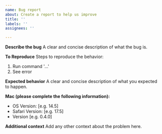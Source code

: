 ```yaml
---
name: Bug report
about: Create a report to help us improve
title: ''
labels: ''
assignees: ''

---
```


**Describe the bug**
A clear and concise description of what the bug is.

**To Reproduce**
Steps to reproduce the behavior:
1. Run command '...'
2. See error

**Expected behavior**
A clear and concise description of what you expected to happen.

**Mac (please complete the following information):**
 - OS Version: [e.g. 14.5]
 - Safari Version: [e.g. 17.5]
 - Version [e.g. 0.4.0]


**Additional context**
Add any other context about the problem here.
